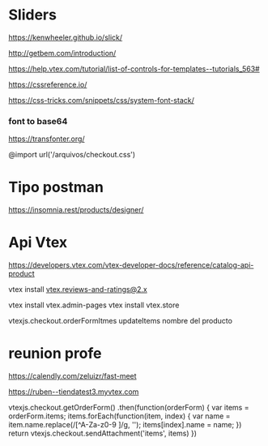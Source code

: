 # Sliders
https://kenwheeler.github.io/slick/

http://getbem.com/introduction/

https://help.vtex.com/tutorial/list-of-controls-for-templates--tutorials_563#

https://cssreference.io/

https://css-tricks.com/snippets/css/system-font-stack/

### font to base64
https://transfonter.org/


@import url('/arquivos/checkout.css')

# Tipo postman
https://insomnia.rest/products/designer/

# Api Vtex
https://developers.vtex.com/vtex-developer-docs/reference/catalog-api-product





vtex install vtex.reviews-and-ratings@2.x

vtex install vtex.admin-pages
vtex install vtex.store

vtexjs.checkout.orderFormItmes
updateItems
nombre del producto


# reunion profe
https://calendly.com/zeluizr/fast-meet


https://ruben--tiendatest3.myvtex.com


vtexjs.checkout.getOrderForm()
  .then(function(orderForm) {
    var items = orderForm.items;
    items.forEach(function(item, index) {
      var name = item.name.replace(/[^A-Za-z0-9 ]/g, '');
      items[index].name = name;
    })
    return vtexjs.checkout.sendAttachment('items', items)
  })